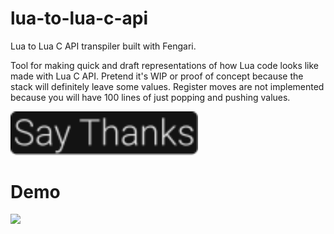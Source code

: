 # lua-to-lua-c-api
Lua to Lua C API transpiler built with Fengari.

Tool for making quick and draft representations of how Lua code looks like made with Lua C API.
Pretend it's WIP or proof of concept because the stack will definitely leave some values.
Register moves are not implemented because you will have 100 lines of just popping and pushing values.

__[<img src="https://raw.githubusercontent.com/GitSparTV/GitSparTV/681727efe146af9a4f3042c121072d0e60bd3e95/saythanks.svg" width="300">](https://gitspartv.github.io/GitSparTV/saythanks.html)__

# Demo
<img src="https://user-images.githubusercontent.com/5685050/150766351-7131f0ec-47eb-4f0f-8285-ec1580684e14.png" width="500">
